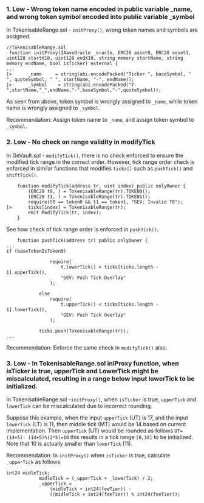 ### 1. Low -  Wrong token name encoded in public variable _name, and wrong token symbol encoded into public variable _symbol

In TokenisableRange.sol - `initProxy()`, wrong token names and symbols are assigned. 
```solidity
//TokenisableRange.sol
 function initProxy(IAaveOracle _oracle, ERC20 asset0, ERC20 asset1, uint128 startX10, uint128 endX10, string memory startName, string memory endName, bool isTicker) external {
...
|>      _name     = string(abi.encodePacked("Ticker ", baseSymbol, " ", quoteSymbol, " ", startName, "-", endName));
|>      _symbol    = string(abi.encodePacked("T-",startName,"_",endName,"-",baseSymbol,"-",quoteSymbol));
```
As seen from above, token symbol is wrongly assigned to `_name`, while token name is wrongly assigned to `_symbol`.

Recommendation:
Assign token name to `_name`, and assign token symbol to `_symbol`.

### 2. Low - No check on range validity in modifyTick 

In GeVault.sol - `modifyTick()`, there is no check enforced to ensure the modified tick range in the correct order. However, tick range order check is enforced in similar functions that modifies `ticks[]` such as `pushTick()` and `shiftTick()`.
```solidity
    function modifyTick(address tr, uint index) public onlyOwner {
        (ERC20 t0, ) = TokenisableRange(tr).TOKEN0();
        (ERC20 t1, ) = TokenisableRange(tr).TOKEN1();
        require(t0 == token0 && t1 == token1, "GEV: Invalid TR");
|>      ticks[index] = TokenisableRange(tr);
        emit ModifyTick(tr, index);
    }
```
See how check of tick range order is enforced in `pushTick()`.
```solidity
    function pushTick(address tr) public onlyOwner {
...
if (baseTokenIsToken0)

                require(
                    t.lowerTick() > ticks[ticks.length - 1].upperTick(),
                    "GEV: Push Tick Overlap"
                );

            else
                require(
                    t.upperTick() < ticks[ticks.length - 1].lowerTick(),
                    "GEV: Push Tick Overlap"
                );

            ticks.push(TokenisableRange(tr));
...
```
Recommendation:
Enforce the same check in `modifyTick()` also.

### 3. Low - In TokenisableRange.sol iniProxy function, when isTicker is true, upperTick and LowerTick might be miscalculated, resulting in a range below input lowerTick to be initialized.

In TokenisableRange.sol -`initProxy()`, when `isTicker` is true, `upperTick` and `lowerTick` can be miscalculated due to incorrect rounding. 

Suppose this example, when the input `upperTick` (UT) is 17, and the input `lowerTick` (LT) is 11, then middle tick (MT) would be 14 based on current implementation. Then `upperTick` (UT) would be rounded as follows `UT= (14+5)- (14+5)%(2*5)=10` this results in a tick range `[0,10]` to be initialized. Note that 10 is actually smaller than `lowerTick` (11). 

Recommendation:
In `initProxy()` when `isTicker` is true, calculate `_upperTick` as follows
```solidity
int24 midleTick;
            midleTick = (_upperTick + _lowerTick) / 2;
            _upperTick =
                (midleTick + int24(feeTier)) -
                ((midleTick + int24(feeTier)) % int24(feeTier));
```
